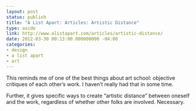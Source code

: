 ```yaml
---
layout: post
status: publish
title: "A List Apart: Articles: Artistic Distance"  
type: aside
link: http://www.alistapart.com/articles/artistic-distance/
date: 2012-03-30 00:13:00.000000000 -04:00
categories:
- design
- a list apart
- art
---
```

This reminds me of one of the best things about art school: objective critiques of each other&rsquo;s work. I haven&rsquo;t really had that in some time.

Further, it gives specific ways to create &ldquo;artistic distance&rdquo; between oneself and the work, regardless of whether other folks are involved. Necessary.